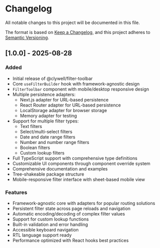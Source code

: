 # Changelog

All notable changes to this project will be documented in this file.

The format is based on [Keep a Changelog](https://keepachangelog.com/en/1.0.0/),
and this project adheres to [Semantic Versioning](https://semver.org/spec/v2.0.0.html).

## [1.0.0] - 2025-08-28

### Added
- Initial release of @clywell/filter-toolbar
- Core `useFilterBuilder` hook with framework-agnostic design
- `FilterToolbar` component with mobile/desktop responsive design
- Multiple persistence adapters:
  - Next.js adapter for URL-based persistence
  - React Router adapter for URL-based persistence
  - LocalStorage adapter for browser storage
  - Memory adapter for testing
- Support for multiple filter types:
  - Text filters
  - Select/multi-select filters
  - Date and date range filters
  - Number and number range filters
  - Boolean filters
  - Custom lookup filters
- Full TypeScript support with comprehensive type definitions
- Customizable UI components through component override system
- Comprehensive documentation and examples
- Tree-shakeable package structure
- Mobile-responsive filter interface with sheet-based mobile view

### Features
- Framework-agnostic core with adapters for popular routing solutions
- Persistent filter state across page reloads and navigation
- Automatic encoding/decoding of complex filter values
- Support for custom lookup functions
- Built-in validation and error handling
- Accessible keyboard navigation
- RTL language support ready
- Performance optimized with React hooks best practices